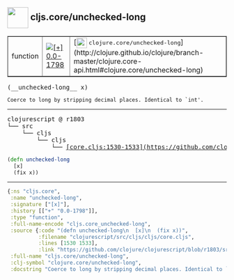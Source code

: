 ## <img width="48px" valign="middle" src="http://i.imgur.com/Hi20huC.png"> cljs.core/unchecked-long

 <table border="1">
<tr>
<td>function</td>
<td><a href="https://github.com/cljsinfo/api-refs/tree/0.0-1798"><img valign="middle" alt="[+] 0.0-1798" src="https://img.shields.io/badge/+-0.0--1798-lightgrey.svg"></a> </td>
<td>
[<img height="24px" valign="middle" src="http://i.imgur.com/1GjPKvB.png"> <samp>clojure.core/unchecked-long</samp>](http://clojure.github.io/clojure/branch-master/clojure.core-api.html#clojure.core/unchecked-long)
</td>
</tr>
</table>

 <samp>
(__unchecked-long__ x)<br>
</samp>

```
Coerce to long by stripping decimal places. Identical to `int'.
```

---

 <pre>
clojurescript @ r1803
└── src
    └── cljs
        └── cljs
            └── <ins>[core.cljs:1530-1533](https://github.com/clojure/clojurescript/blob/r1803/src/cljs/cljs/core.cljs#L1530-L1533)</ins>
</pre>

```clj
(defn unchecked-long
  [x]
  (fix x))
```


---

```clj
{:ns "cljs.core",
 :name "unchecked-long",
 :signature ["[x]"],
 :history [["+" "0.0-1798"]],
 :type "function",
 :full-name-encode "cljs.core_unchecked-long",
 :source {:code "(defn unchecked-long\n  [x]\n  (fix x))",
          :filename "clojurescript/src/cljs/cljs/core.cljs",
          :lines [1530 1533],
          :link "https://github.com/clojure/clojurescript/blob/r1803/src/cljs/cljs/core.cljs#L1530-L1533"},
 :full-name "cljs.core/unchecked-long",
 :clj-symbol "clojure.core/unchecked-long",
 :docstring "Coerce to long by stripping decimal places. Identical to `int'."}

```
